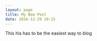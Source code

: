 ```yaml
---
layout: page
title: My New Post
date: 2016-12-29 19:15
---
```


This his has to be the easiest way to blog
